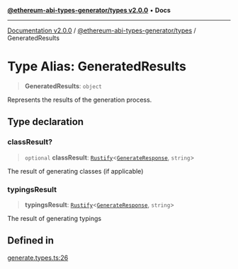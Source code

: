 [**@ethereum-abi-types-generator/types v2.0.0**](../README.md) • **Docs**

***

[Documentation v2.0.0](../../../packages.md) / [@ethereum-abi-types-generator/types](../README.md) / GeneratedResults

# Type Alias: GeneratedResults

> **GeneratedResults**: `object`

Represents the results of the generation process.

## Type declaration

### classResult?

> `optional` **classResult**: [`Rustify`](Rustify.md)\<[`GenerateResponse`](GenerateResponse.md), `string`\>

The result of generating classes (if applicable)

### typingsResult

> **typingsResult**: [`Rustify`](Rustify.md)\<[`GenerateResponse`](GenerateResponse.md), `string`\>

The result of generating typings

## Defined in

[generate.types.ts:26](https://github.com/niZmosis/ethereum-abi-types-generator/blob/b8e282ea584f52118722e9d563db502ef3e0aa75/packages/types/src/generate.types.ts#L26)
